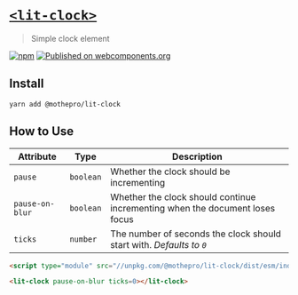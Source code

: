 # [`<lit-clock>`](https://mothepro.github.io/clock/)

> Simple clock element

[![npm](https://img.shields.io/npm/v/@mothepro/lit-clock.svg)](https://www.npmjs.com/package/@mothepro/lit-clock)
[![Published on webcomponents.org](https://img.shields.io/badge/webcomponents.org-published-blue.svg)](https://www.webcomponents.org/element/owner/my-element)

## Install

`yarn add @mothepro/lit-clock`

## How to Use

| Attribute | Type | Description |
| --------- | ---- | ----------- |
| `pause` | `boolean` | Whether the clock should be incrementing |
| `pause-on-blur` | `boolean` | Whether the clock should continue incrementing when the document loses focus |
| `ticks` | `number` | The number of seconds the clock should start with. *Defaults to `0`* |

<!--
```
<custom-element-demo>
  <template>
    <script type="module" src="//unpkg.com/es-module-shims@0.4.6/dist/es-module-shims.min.js"></script>
    <script type="importmap-shim" src="demo/import-map.json"></script>
    <script type="module-shim" src="//unpkg.com/@mothepro/lit-clock/dist/esm/index.js"></script>
 
    <link rel="import" href="demo/index.html">
    <next-code-block></next-code-block>
  </template>
</custom-element-demo>
```
-->

```html
<script type="module" src="//unpkg.com/@mothepro/lit-clock/dist/esm/index.js"></script>

<lit-clock pause-on-blur ticks=0></lit-clock>
```
